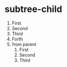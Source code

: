 # subtree-child
1. First
1. Second
1. Third
1. Forth
1. from parent
   1. First
   1. Second
   1. Third
